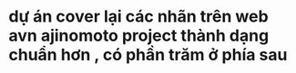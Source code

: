 # dự án cover lại các nhãn trên web avn ajinomoto project thành dạng chuẩn hơn , có phần trăm ở phía sau 